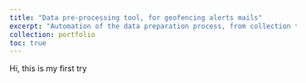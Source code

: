 ```yaml
---
title: "Data pre-processing tool, for geofencing alerts mails"
excerpt: "Automation of the data preparation process, from collection to delivery"
collection: portfolio
toc: true
---
```


Hi, this is my first try

